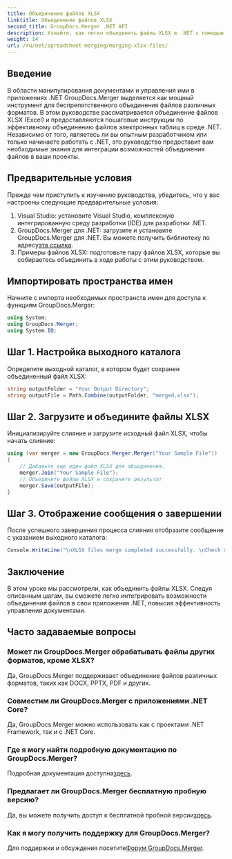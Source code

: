 ```yaml
---
title: Объединение файлов XLSX
linktitle: Объединение файлов XLSX
second_title: GroupDocs.Merger .NET API
description: Узнайте, как легко объединять файлы XLSX в .NET с помощью GroupDocs.Merger. Следуйте этому пошаговому руководству для эффективного управления документами.
weight: 14
url: /ru/net/spreadsheet-merging/merging-xlsx-files/
---
```

## Введение
В области манипулирования документами и управления ими в приложениях .NET GroupDocs.Merger выделяется как мощный инструмент для беспрепятственного объединения файлов различных форматов. В этом руководстве рассматривается объединение файлов XLSX (Excel) и предоставляются пошаговые инструкции по эффективному объединению файлов электронных таблиц в среде .NET. Независимо от того, являетесь ли вы опытным разработчиком или только начинаете работать с .NET, это руководство предоставит вам необходимые знания для интеграции возможностей объединения файлов в ваши проекты.
## Предварительные условия
Прежде чем приступить к изучению руководства, убедитесь, что у вас настроены следующие предварительные условия:
1. Visual Studio: установите Visual Studio, комплексную интегрированную среду разработки (IDE) для разработки .NET.
2. GroupDocs.Merger для .NET: загрузите и установите GroupDocs.Merger для .NET. Вы можете получить библиотеку по адресу[эта ссылка](https://releases.groupdocs.com/merger/net/).
3. Примеры файлов XLSX: подготовьте пару файлов XLSX, которые вы собираетесь объединить в ходе работы с этим руководством.

## Импортировать пространства имен
Начните с импорта необходимых пространств имен для доступа к функциям GroupDocs.Merger:
```csharp
using System; 
using GroupDocs.Merger;
using System.IO;
```
## Шаг 1. Настройка выходного каталога
Определите выходной каталог, в котором будет сохранен объединенный файл XLSX:
```csharp
string outputFolder = "Your Output Directory";
string outputFile = Path.Combine(outputFolder, "merged.xlsx");
```
## Шаг 2. Загрузите и объедините файлы XLSX
Инициализируйте слияние и загрузите исходный файл XLSX, чтобы начать слияние:
```csharp
using (var merger = new GroupDocs.Merger.Merger("Your Sample File"))
{
    // Добавьте еще один файл XLSX для объединения.
    merger.Join("Your Sample File");
    // Объедините файлы XLSX и сохраните результат
    merger.Save(outputFile);
}
```
## Шаг 3. Отображение сообщения о завершении
После успешного завершения процесса слияния отобразите сообщение с указанием выходного каталога:
```csharp
Console.WriteLine("\nXLSX files merge completed successfully. \nCheck output in {0}", outputFolder);
```

## Заключение
В этом уроке мы рассмотрели, как объединить файлы XLSX. Следуя описанным шагам, вы сможете легко интегрировать возможности объединения файлов в свои приложения .NET, повысив эффективность управления документами.

## Часто задаваемые вопросы
### Может ли GroupDocs.Merger обрабатывать файлы других форматов, кроме XLSX?
Да, GroupDocs.Merger поддерживает объединение файлов различных форматов, таких как DOCX, PPTX, PDF и других.
### Совместим ли GroupDocs.Merger с приложениями .NET Core?
Да, GroupDocs.Merger можно использовать как с проектами .NET Framework, так и с .NET Core.
### Где я могу найти подробную документацию по GroupDocs.Merger?
 Подробная документация доступна[здесь](https://tutorials.groupdocs.com/merger/net/).
### Предлагает ли GroupDocs.Merger бесплатную пробную версию?
 Да, вы можете получить доступ к бесплатной пробной версии[здесь](https://releases.groupdocs.com/).
### Как я могу получить поддержку для GroupDocs.Merger?
 Для поддержки и обсуждения посетите[Форум GroupDocs.Merger](https://forum.groupdocs.com/c/merger/32).